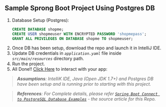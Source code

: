 ## Sample Sprong Boot Project Using Postgres DB

1. Database Setup (Postgres):
      ```sql
      CREATE DATABASE shopme;
      CREATE USER shopmeuser WITH ENCRYPTED PASSWORD 'shopmepass';
      GRANT ALL PRIVILEGES ON DATABASE shopme TO shopmeuser;
      ```
2. Once DB has been setup, download the repo and launch it in IntelliJ IDE.
3. Update DB credentials in _`application.yaml`_ file inside _`src/main/resources`_ directory path.
4. Run the project.
5. All Done!! [Click Here](http://localhost:7788/students) to interact with your app:

> _**Assumptions**: IntelliK IDE, Java (Open JDK 1.7+) and Postgres DB have been setup and is running prior to starting with this project._

> _**References**: For Complete details, please refer [`Spring Boot Connect to PostgreSQL Database Examples`](https://www.codejava.net/frameworks/spring-boot/connect-to-postgresql-database-examples) - the source article for this Repo._
